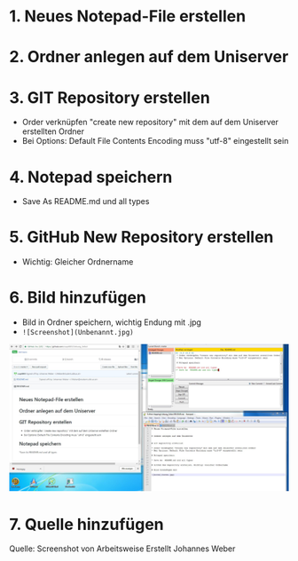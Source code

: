 # 1. Neues Notepad-File erstellen


# 2. Ordner anlegen auf dem Uniserver 


# 3. GIT Repository erstellen 

* Order verknüpfen "create new repository" mit dem auf dem Uniserver erstellten Ordner
* Bei Options: Default File Contents Encoding muss "utf-8" eingestellt sein

# 4. Notepad speichern 

* Save As  README.md und all types 

# 5. GitHub New Repository erstellen

* Wichtig: Gleicher Ordnername

# 6. Bild hinzufügen 

* Bild in Ordner speichern, wichtig Endung mit .jpg 
* `![Screenshot](Unbenannt.jpg)` 

![Screenshot](Unbenannt.jpg) 

# 7. Quelle hinzufügen 

Quelle: Screenshot von Arbeitsweise 
        Erstellt Johannes Weber



